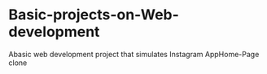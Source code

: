 # Basic-projects-on-Web-development
Abasic web development project that simulates Instagram AppHome-Page clone
